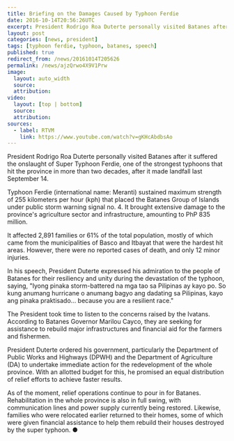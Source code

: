 ```yaml
---
title: Briefing on the Damages Caused by Typhoon Ferdie
date: 2016-10-14T20:56:26UTC
excerpt: President Rodrigo Roa Duterte personally visited Batanes after it suffered the onslaught of Super Typhoon Ferdie, one of the strongest typhoons that hit the province in more than two decades, after it made landfall last September 14. 
layout: post
categories: [news, president]
tags: [typhoon ferdie, typhoon, batanes, speech]
published: true
redirect_from: /news/20161014T205626
permalink: /news/ajzQrwo4X9V1Prw
image:
  layout: auto_width
  source: 
  attribution: 
video:
  layout: [top | bottom]
  source: 
  attribution: 
sources:
  - label: RTVM
    link: https://www.youtube.com/watch?v=gKHcAbdbsAo
---
```


President Rodrigo Roa Duterte personally visited Batanes after it suffered the onslaught of Super Typhoon Ferdie, one of the strongest typhoons that hit the province in more than two decades, after it made landfall last September 14. 

Typhoon Ferdie (international name: Meranti) sustained maximum strength of 255 kilometers per hour (kph) that placed the Batanes Group of Islands under public storm warning signal no. 4. It brought extensive damage to the province's agriculture sector and infrastructure, amounting to PhP 835 million. 

It affected 2,891 families or 61% of the total population, mostly of which came from the municipalities of Basco and Itbayat that were the hardest hit areas. However, there were no reported cases of death, and only 12 minor injuries. 

In his speech, President Duterte expressed his admiration to the people of Batanes for their resiliency and unity during the devastation of the typhoon, saying, "Iyong pinaka storm-battered na mga tao sa Pilipinas ay kayo po. So kung anumang hurricane o anumang bagyo ang dadating sa Pilipinas, kayo ang pinaka praktisado... because you are a resilient race."

The President took time to listen to the concerns raised by the Ivatans. According to Batanes Governor Marilou Cayco, they are seeking for assistance to rebuild major infrastructures and financial aid for the farmers and fishermen.

President Duterte ordered his government, particularly the Department of Public Works and Highways (DPWH) and the Department of Agriculture (DA) to undertake immediate action for the redevelopment of the whole province. With an allotted budget for this, he promised an equal distribution of relief efforts to achieve faster results.

As of the moment, relief operations continue to pour in for Batanes. Rehabilitation in the whole province is also in full swing, with communication lines and power supply currently being restored. Likewise, families who were relocated earlier returned to their homes, some of which were given financial assistance to help them rebuild their houses destroyed by the super typhoon.
&#x25cf;


